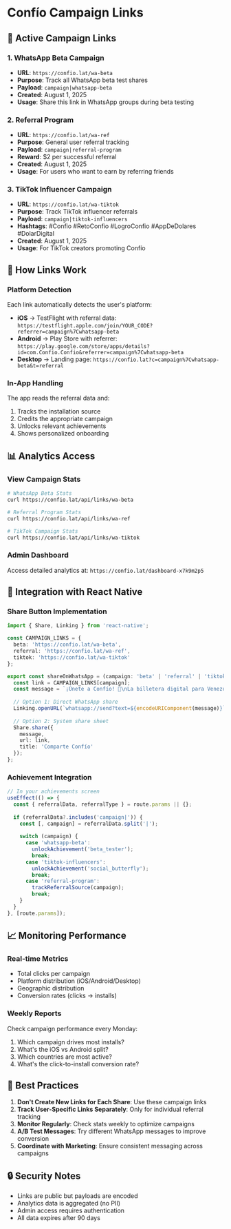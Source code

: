 # Confío Campaign Links

## 🔗 Active Campaign Links

### 1. WhatsApp Beta Campaign
- **URL**: `https://confio.lat/wa-beta`
- **Purpose**: Track all WhatsApp beta test shares
- **Payload**: `campaign|whatsapp-beta`
- **Created**: August 1, 2025
- **Usage**: Share this link in WhatsApp groups during beta testing

### 2. Referral Program
- **URL**: `https://confio.lat/wa-ref`
- **Purpose**: General user referral tracking
- **Payload**: `campaign|referral-program`
- **Reward**: $2 per successful referral
- **Created**: August 1, 2025
- **Usage**: For users who want to earn by referring friends

### 3. TikTok Influencer Campaign
- **URL**: `https://confio.lat/wa-tiktok`
- **Purpose**: Track TikTok influencer referrals
- **Payload**: `campaign|tiktok-influencers`
- **Hashtags**: #Confio #RetoConfio #LogroConfio #AppDeDolares #DolarDigital
- **Created**: August 1, 2025
- **Usage**: For TikTok creators promoting Confío

## 📱 How Links Work

### Platform Detection
Each link automatically detects the user's platform:

- **iOS** → TestFlight with referral data: `https://testflight.apple.com/join/YOUR_CODE?referrer=campaign%7Cwhatsapp-beta`
- **Android** → Play Store with referrer: `https://play.google.com/store/apps/details?id=com.Confio.Confio&referrer=campaign%7Cwhatsapp-beta`
- **Desktop** → Landing page: `https://confio.lat?c=campaign%7Cwhatsapp-beta&t=referral`

### In-App Handling
The app reads the referral data and:
1. Tracks the installation source
2. Credits the appropriate campaign
3. Unlocks relevant achievements
4. Shows personalized onboarding

## 📊 Analytics Access

### View Campaign Stats
```bash
# WhatsApp Beta Stats
curl https://confio.lat/api/links/wa-beta

# Referral Program Stats
curl https://confio.lat/api/links/wa-ref

# TikTok Campaign Stats
curl https://confio.lat/api/links/wa-tiktok
```

### Admin Dashboard
Access detailed analytics at: `https://confio.lat/dashboard-x7k9m2p5`

## 🚀 Integration with React Native

### Share Button Implementation
```typescript
import { Share, Linking } from 'react-native';

const CAMPAIGN_LINKS = {
  beta: 'https://confio.lat/wa-beta',
  referral: 'https://confio.lat/wa-ref',
  tiktok: 'https://confio.lat/wa-tiktok'
};

export const shareOnWhatsApp = (campaign: 'beta' | 'referral' | 'tiktok') => {
  const link = CAMPAIGN_LINKS[campaign];
  const message = `¡Únete a Confío! 💚\nLa billetera digital para Venezuela.\n\n${link}`;
  
  // Option 1: Direct WhatsApp share
  Linking.openURL(`whatsapp://send?text=${encodeURIComponent(message)}`);
  
  // Option 2: System share sheet
  Share.share({
    message,
    url: link,
    title: 'Comparte Confío'
  });
};
```

### Achievement Integration
```typescript
// In your achievements screen
useEffect(() => {
  const { referralData, referralType } = route.params || {};
  
  if (referralData?.includes('campaign|')) {
    const [, campaign] = referralData.split('|');
    
    switch (campaign) {
      case 'whatsapp-beta':
        unlockAchievement('beta_tester');
        break;
      case 'tiktok-influencers':
        unlockAchievement('social_butterfly');
        break;
      case 'referral-program':
        trackReferralSource(campaign);
        break;
    }
  }
}, [route.params]);
```

## 📈 Monitoring Performance

### Real-time Metrics
- Total clicks per campaign
- Platform distribution (iOS/Android/Desktop)
- Geographic distribution
- Conversion rates (clicks → installs)

### Weekly Reports
Check campaign performance every Monday:
1. Which campaign drives most installs?
2. What's the iOS vs Android split?
3. Which countries are most active?
4. What's the click-to-install conversion rate?

## 🎯 Best Practices

1. **Don't Create New Links for Each Share**: Use these campaign links
2. **Track User-Specific Links Separately**: Only for individual referral tracking
3. **Monitor Regularly**: Check stats weekly to optimize campaigns
4. **A/B Test Messages**: Try different WhatsApp messages to improve conversion
5. **Coordinate with Marketing**: Ensure consistent messaging across campaigns

## 🔒 Security Notes

- Links are public but payloads are encoded
- Analytics data is aggregated (no PII)
- Admin access requires authentication
- All data expires after 90 days